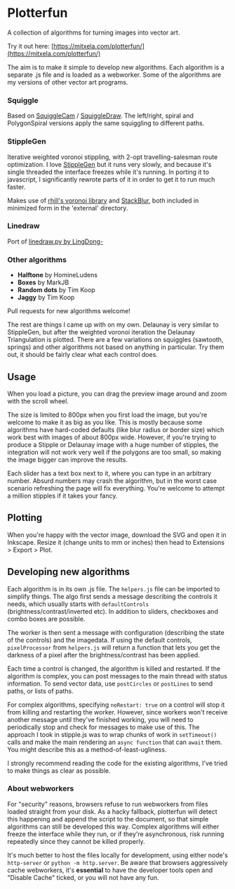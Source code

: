 # Plotterfun

A collection of algorithms for turning images into vector art.

Try it out here: [https://mitxela.com/plotterfun/](https://mitxela.com/plotterfun/)

The aim is to make it simple to develop new algorithms. Each algorithm is a separate .js file and is loaded as a webworker. Some of the algorithms are my versions of other vector art programs.

### Squiggle

Based on [SquiggleCam](https://msurguy.github.io/SquiggleCam/) / [SquiggleDraw](https://github.com/gwygonik/SquiggleDraw). The left/right, spiral and PolygonSpiral versions apply the same squiggling to different paths.

### StippleGen

Iterative weighted voronoi stippling, with 2-opt travelling-salesman route optimization. I love [StippleGen](https://github.com/evil-mad/stipplegen) but it runs very slowly, and because it's single threaded the interface freezes while it's running. In porting it to javascript, I significantly rewrote parts of it in order to get it to run much faster.

Makes use of [rhill's voronoi library](https://github.com/gorhill/Javascript-Voronoi) and [StackBlur](https://github.com/flozz/StackBlur), both included in minimized form in the 'external' directory.

### Linedraw

Port of [linedraw.py by LingDong-](https://github.com/LingDong-/linedraw)

### Other algorithms

- __Halftone__ by HomineLudens
- __Boxes__ by MarkJB
- __Random dots__ by Tim Koop
- __Jaggy__ by Tim Koop

Pull requests for new algorithms welcome!

The rest are things I came up with on my own. Delaunay is very similar to StippleGen, but after the weighted voronoi iteration the Delaunay Triangulation is plotted. There are a few variations on squiggles (sawtooth, springs) and other algorithms not based on anything in particular. Try them out, it should be fairly clear what each control does.

## Usage

When you load a picture, you can drag the preview image around and zoom with the scroll wheel.

The size is limited to 800px when you first load the image, but you're welcome to make it as big as you like. This is mostly because some algorithms have hard-coded defaults (like blur radius or border size) which work best with images of about 800px wide. However, if you're trying to produce a Stipple or Delaunay image with a huge number of stipples, the integration will not work very well if the polygons are too small, so making the image bigger can improve the results.

Each slider has a text box next to it, where you can type in an arbitrary number. Absurd numbers may crash the algorithm, but in the worst case scenario refreshing the page will fix everything. You're welcome to attempt a million stipples if it takes your fancy. 

## Plotting

When you're happy with the vector image, download the SVG and open it in Inkscape. Resize it (change units to mm or inches) then head to Extensions > Export > Plot. 

## Developing new algorithms

Each algorithm is in its own .js file. The `helpers.js` file can be imported to simplify things. The algo first sends a message describing the controls it needs, which usually starts with `defaultControls` (brightness/contrast/inverted etc). In addition to sliders, checkboxes and combo boxes are possible.

The worker is then sent a message with configuration (describing the state of the controls) and the imagedata. If using the default controls, `pixelProcessor` from `helpers.js` will return a function that lets you get the darkness of a pixel after the brightness/contrast has been applied.

Each time a control is changed, the algorithm is killed and restarted. If the algorithm is complex, you can post messages to the main thread with status information. To send vector data, use `postCircles` or `postLines` to send paths, or lists of paths.

For complex algorithms, specifying `noRestart: true` on a control will stop it from killing and restarting the worker. However, since workers won't receive another message until they've finished working, you will need to periodically stop and check for messages to make use of this. The approach I took in stipple.js was to wrap chunks of work in `setTimeout()` calls and make the main rendering an `async function` that can `await` them. You might describe this as a method-of-least-ugliness.

I strongly recommend reading the code for the existing algorithms, I've tried to make things as clear as possible.

### About webworkers

For "security" reasons, browsers refuse to run webworkers from files loaded straight from your disk. As a hacky fallback, plotterfun will detect this happening and append the script to the document, so that simple algorithms can still be developed this way. Complex algorithms will either freeze the interface while they run, or if they're asynchronous, risk running repeatedly since they cannot be killed properly.

It's much better to host the files locally for development, using either node's `http-server` or `python -m http.server`. Be aware that browsers aggressively cache webworkers, it's **essential** to have the developer tools open and "Disable Cache" ticked, or you will not have any fun.
